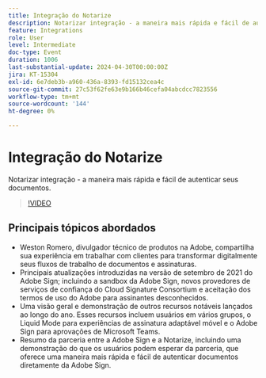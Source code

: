 ```yaml
---
title: Integração do Notarize
description: Notarizar integração - a maneira mais rápida e fácil de autenticar seus documentos.
feature: Integrations
role: User
level: Intermediate
doc-type: Event
duration: 1006
last-substantial-update: 2024-04-30T00:00:00Z
jira: KT-15304
exl-id: 6e7deb3b-a960-436a-8393-fd15132cea4c
source-git-commit: 27c53f62fe63e9b166b46cefa04abcdcc7823556
workflow-type: tm+mt
source-wordcount: '144'
ht-degree: 0%

---
```


# Integração do Notarize

Notarizar integração - a maneira mais rápida e fácil de autenticar seus documentos.

>[!VIDEO](https://video.tv.adobe.com/v/3428195/?learn=on)

## Principais tópicos abordados

* Weston Romero, divulgador técnico de produtos na Adobe, compartilha sua experiência em trabalhar com clientes para transformar digitalmente seus fluxos de trabalho de documentos e assinaturas.
* Principais atualizações introduzidas na versão de setembro de 2021 do Adobe Sign; incluindo a sandbox da Adobe Sign, novos provedores de serviços de confiança do Cloud Signature Consortium e aceitação dos termos de uso do Adobe para assinantes desconhecidos.
* Uma visão geral e demonstração de outros recursos notáveis lançados ao longo do ano. Esses recursos incluem usuários em vários grupos, o Liquid Mode para experiências de assinatura adaptável móvel e o Adobe Sign para aprovações de Microsoft Teams.
* Resumo da parceria entre a Adobe Sign e a Notarize, incluindo uma demonstração do que os usuários podem esperar da parceria, que oferece uma maneira mais rápida e fácil de autenticar documentos diretamente da Adobe Sign.
